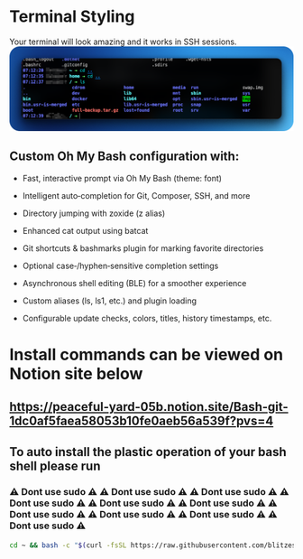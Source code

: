 # Terminal Styling #

Your terminal will look amazing and it works in SSH sessions.![alt text](oh_my_bash.png)

## Custom Oh My Bash configuration with:

* Fast, interactive prompt via Oh My Bash (theme:  font)

* Intelligent auto‑completion for Git, Composer, SSH, and more

* Directory jumping with zoxide (z alias)

* Enhanced cat output using batcat

* Git shortcuts & bashmarks plugin for marking favorite directories

* Optional case‑/hyphen‑sensitive completion settings

* Asynchronous shell editing (BLE) for a smoother experience

* Custom aliases (ls, ls1, etc.) and plugin loading

* Configurable update checks, colors, titles, history timestamps, etc.

	
# Install commands can be viewed on Notion site below #

## https://peaceful-yard-05b.notion.site/Bash-git-1dc0af5faea58053b10fe0aeb56a539f?pvs=4 ##

## To auto install the plastic operation of your bash shell please run ##
### ⚠️ Dont use sudo ⚠️ ⚠️ Dont use sudo ⚠️ ⚠️ Dont use sudo ⚠️ ⚠️ Dont use sudo ⚠️ ⚠️ Dont use sudo ⚠️	⚠️ Dont use sudo ⚠️	⚠️ Dont use sudo ⚠️	⚠️ Dont use sudo ⚠️ ⚠️ Dont use sudo ⚠️	⚠️ Dont use sudo ⚠️ ###

```bash
cd ~ && bash -c "$(curl -fsSL https://raw.githubusercontent.com/blitzes27/linux/main/terminal_plastic_operation/auto_install.sh"

